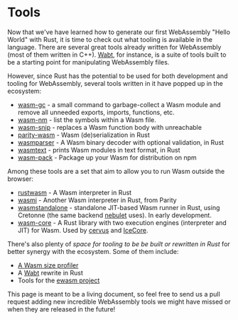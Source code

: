 # Tools

Now that we've have learned how to generate our first WebAssembly "Hello World" with Rust, 
it is time to check out what tooling is available in the language.
There are several great tools already written for WebAssembly (most of them written in C++). 
[Wabt], for instance, is a suite of tools built to be a starting point for manipulating WebAssembly files.

However, since Rust has the potential to be used for both development and tooling for WebAssembly, several tools written in it have popped up in the ecosystem:
- [wasm-gc] - a small command to garbage-collect a Wasm module and remove all unneeded exports, imports, functions, etc.
- [wasm-nm] - list the symbols within a Wasm file.
- [wasm-snip] - replaces a Wasm function body with unreachable
- [parity-wasm] - Wasm (de)serialization in Rust
- [wasmparser] - A Wasm binary decoder with optional validation, in Rust
- [wasmtext] - prints Wasm modules in text format, in Rust
- [wasm-pack] - Package up your Wasm for distribution on npm

Among these tools are a set that aim to allow you to run Wasm outside the browser:
- [rustwasm] - A Wasm interpreter in Rust
- [wasmi] - Another Wasm interpreter in Rust, from Parity
- [wasmstandalone] - standalone JIT-based Wasm runner in Rust, using Cretonne (the same backend [nebulet] uses). In early development.
- [wasm-core] - A Rust library with two execution engines (interpreter and JIT) for Wasm. Used by [cervus] and [IceCore].

There's also plenty of _space for tooling to be be built or rewritten in Rust_ for better synergy with the ecosystem. Some of them include:
- [A Wasm size profiler][wasmsizeprofiler]
- A [Wabt] rewrite in Rust
- Tools for the [ewasm project][ewasm]

This page is meant to be a living document, so feel free to send us a pull request adding new incredible WebAssembly tools we might have missed or when they are released in the future!

[Wabt]: https://github.com/WebAssembly/wabt
[wasm-gc]: https://github.com/alexcrichton/wasm-gc
[wasm-nm]: https://github.com/fitzgen/wasm-nm
[wasm-snip]: https://github.com/fitzgen/wasm-snip
[rustwasm]: https://github.com/joshuawarner32/rust-wasm
[wasmi]: https://github.com/paritytech/wasmi
[parity-wasm]: https://github.com/paritytech/parity-wasm
[wasmparser]: https://github.com/yurydelendik/wasmparser.rs
[wasmtext]: https://github.com/yurydelendik/wasmtext
[wasmstandalone]: https://github.com/sunfishcode/wasmstandalone
[wasmsizeprofiler]: https://github.com/rustwasm/team/issues/20
[ewasm]: https://github.com/ewasm
[wasm-pack]: https://github.com/rustwasm/wasm-pack
[wasm-core]: https://github.com/losfair/wasm-core
[cervus]: https://github.com/cervus-v/cervus
[IceCore]: https://github.com/losfair/IceCore
[nebulet]: https://github.com/nebulet/nebulet
